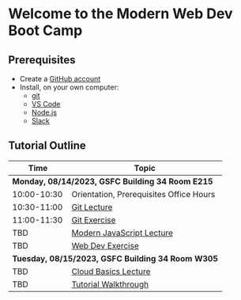 # Welcome to the Modern Web Dev Boot Camp

## Prerequisites

- Create a [GitHub account](https://github.com)
- Install, on your own computer:
  - [git](https://git-scm.com/book/en/v2/Getting-Started-Installing-Git)
  - [VS Code](https://code.visualstudio.com/download)
  - [Node.js](https://nodejs.org/en/download)
  - [Slack](https://slack.com/downloads/)

## Tutorial Outline

<table>
  <thead>
    <tr>
      <th>Time</th>
      <th>Topic</th>
    </tr>
  </thead>
  <tbody>
    <tr><td colspan="2"><b>Monday, 08/14/2023, GSFC Building 34 Room E215</b></td></tr>
    <tr><td>10:00-10:30</td><td>Orientation, Prerequisites Office Hours</td>
    <tr><td>10:30-11:00</td><td><a href="syllabus/git-lecture.md">Git Lecture</a></td>
    <tr><td>11:00-11:30</td><td><a href="syllabus/git-exercise.md">Git Exercise</a></td>
    <tr><td>TBD</td><td><a href="syllabus/modern-javascript.md">Modern JavaScript Lecture</a></td>
    <tr><td>TBD</td><td><a href="syllabus/web-dev-exercise.md">Web Dev Exercise</a></td>
    <tr><td colspan="2"><b>Tuesday, 08/15/2023, GSFC Building 34 Room W305</b></td></tr>
    <tr><td>TBD</td><td><a href="syllabus/cloud-basics-lecture.md">Cloud Basics Lecture</a></td>
    <tr><td>TBD</td><td><a href="syllabus/tutorial-walkthrough.md">Tutorial Walkthrough</a></td>
  </tbody>
</table>
